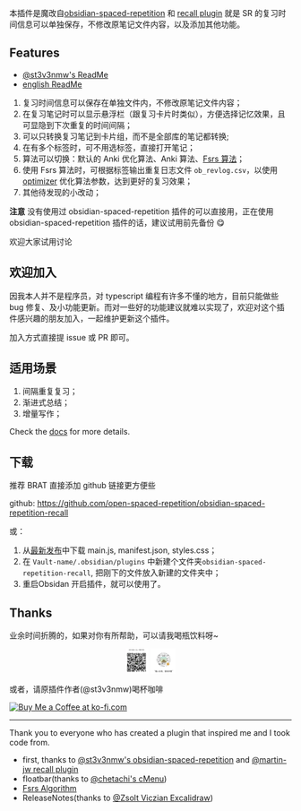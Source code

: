 本插件是魔改自[obsidian-spaced-repetition](https://github.com/st3v3nmw/obsidian-spaced-repetition) 和 [recall plugin](https://github.com/martin-jw/obsidian-recall)
就是 SR 的复习时间信息可以单独保存，不修改原笔记文件内容，以及添加其他功能。

## Features

-   [@st3v3nmw's ReadMe](https://github.com/st3v3nmw/obsidian-spaced-repetition#readme)
-   [english ReadMe](../README.md)

1. 复习时间信息可以保存在单独文件内，不修改原笔记文件内容；
2. 在复习笔记时可以显示悬浮栏（跟复习卡片时类似），方便选择记忆效果，且可显隐到下次重复的时间间隔；
3. 可以只转换复习笔记到卡片组，而不是全部库的笔记都转换;
4. 在有多个标签时，可不用选标签，直接打开笔记；
5. 算法可以切换：默认的 Anki 优化算法、Anki 算法、[Fsrs 算法](https://github.com/open-spaced-repetition/fsrs.js)；
6. 使用 Fsrs 算法时，可根据标签输出重复日志文件 `ob_revlog.csv`，以使用[optimizer](https://github.com/open-spaced-repetition/fsrs-optimizer) 优化算法参数，达到更好的复习效果；
7. 其他待发现的小改动；

**注意**
没有使用过 obsidian-spaced-repetition 插件的可以直接用，正在使用 obsidian-spaced-repetition 插件的话，建议试用前先备份 :yum:

欢迎大家试用讨论

## 欢迎加入

因我本人并不是程序员，对 typescript 编程有许多不懂的地方，目前只能做些 bug 修复、及小功能更新。而对一些好的功能建议就难以实现了，欢迎对这个插件感兴趣的朋友加入，一起维护更新这个插件。

加入方式直接提 issue 或 PR 即可。

## 适用场景

1. 间隔重复复习；
2. 渐进式总结；
3. 增量写作；

Check the [docs](https://www.stephenmwangi.com/obsidian-spaced-repetition/) for more details.

## 下载

推荐 BRAT 直接添加 github 链接更方便些

github: https://github.com/open-spaced-repetition/obsidian-spaced-repetition-recall

或：

1. 从[最新发布](https://github.com/open-spaced-repetition/obsidian-spaced-repetition-recall/releases/)中下载 main.js, manifest.json, styles.css；
2. 在 `Vault-name/.obsidian/plugins` 中新建个文件夹`obsidian-spaced-repetition-recall`, 把刚下的文件放入新建的文件夹中；
3. 重启Obsidan 开启插件，就可以使用了。

## Thanks

业余时间折腾的，如果对你有所帮助，可以请我喝瓶饮料呀~

<div class="ex-coffee-div" align = "center">
<a ><img src="https://github.com/Newdea/newdea/blob/main/.github/funding/QR_alipay.png?v=3" height=45></a>
<a ><img src="https://github.com/Newdea/newdea/blob/main/.github/funding/QR_wechat.png?v=3" height=45></a>
</div>

或者，请原插件作者(@st3v3nmw)喝杯咖啡

<a href='https://ko-fi.com/M4M44DEN6' target='_blank'><img height='36' style='border:0px;height:36px;' src='https://cdn.ko-fi.com/cdn/kofi3.png?v=2' border='0' alt='Buy Me a Coffee at ko-fi.com' /></a>

---

Thank you to everyone who has created a plugin that inspired me and I took code from.

-   first, thanks to [@st3v3nmw's obsidian-spaced-repetition](https://github.com/st3v3nmw/obsidian-spaced-repetition) and [@martin-jw recall plugin](https://github.com/martin-jw/obsidian-recall)
-   floatbar(thanks to [@chetachi's cMenu](https://github.com/chetachiezikeuzor/cMenu-Plugin))
-   [Fsrs Algorithm](https://github.com/open-spaced-repetition/fsrs.js)
-   ReleaseNotes(thanks to [@Zsolt Viczian Excalidraw](https://zsolt.blog))
